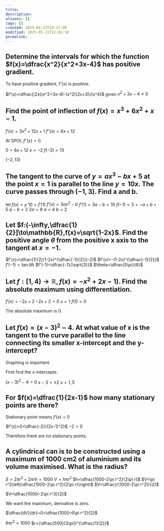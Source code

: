```yaml
---
title: 
description: 
aliases: []
tags: []
created: 2025-04-23T19:17:09
modified: 2025-05-11T12:01:18
permalink:
---
```


## Determine the intervals for which the function $f(x)=\dfrac{x^2}{x^2+3x-4}$ has positive gradient.

To have positive gradient, f'(x) is positive.

$f'(x)=\dfrac{(2x)(x^2+3x-4)-(x^2)(2x+3)}{x^4}$ given $x^2+3x-4\neq0$

## Find the point of inflection of $f(x)=x^3+6x^2+x-1$.

$f'(x)=3x^2+12x+1$
$f''(x)=6x+12$

At SPOI, $f''(x)=0$

$0=6x+12$
$x=-2$
$f(-2)=13$

$(-2,13)$

## The tangent to the curve of $y=ax^3-bx+5$ at the point $x=1$ is parallel to the line $y=10x$. The curve passes through $(-1,3)$. Find a and b.

let $f(x)=y$
$10=f'(1)$
$f'(x)=3ax^2-b$
$f'(1)=3a-b=10$
$f(-1)=3=-a+b+5$
$a-b=2$
$2a=8$
$a=4$
$b=2$

## Let $f:(-\infty,\dfrac{1}{2}]\to\mathbb{R},f(x)=\sqrt{1-2x}$. Find the positive angle $\theta$ from the positive x axis to the tangent at $x=-1$.

$f'(x)=\dfrac{1}{2}(1-2x)^{\dfrac{-1}{2}}(-2)$
$f'(x)=-(1-2x)^{\dfrac{-1}{2}}$
$f'(-1)=\tan(\theta)$
$f'(-1)=\dfrac{-1}{\sqrt{3}}$
$\theta=\dfrac{5\pi}{6}$

## Let $f:[1,4)\to\mathbb{R},f(x)=-x^2+2x-1)$. Find the absolute maximum using differentiation.

$f'(x)=-2x+2$
$-2x+2=0$
$x=1$
$f(1)=0$

The absolute maximum is 0.

## Let $f(x)=(x-3)^2-4$. At what value of x is the tangent to the curve parallel to the line connecting its smaller x-intercept and the y-intercept?

Graphing is important.

First find the x-intercepts.

$(x-3)^2-4=0$
$x-3=\pm2$
$x=1,5$

## For $f(x)=\dfrac{1}{2x-1}$ how many stationary points are there?

Stationary point means $f'(x)=0$

$f'(x)=0=\dfrac{-2}{(2x-1)^2}$
$-2=0$

Therefore there are no stationary points.

## A cylindrical can is to be constructed using a maximum of 1000 cm2 of aluminium and its volume maximised. What is the radius?

$S=2\pi r^2+2\pi rh=1000$
$V=h\pi r^2$
$h=\dfrac{1000-2\pi r^2}{2\pi r}$
$V=\pi r^2\left(\dfrac{1000-2\pi r^2}{2\pi r}\right)$
$V=\dfrac{r(1000-2\pi r^2)}{2}$

$V=\dfrac{1000r-2\pi r^3}{2}$

We want the maximum, derivative is zero.

$\dfrac{dV}{dr}=0=\dfrac{1000-6\pi r^2}{2}$

$6\pi r^2=1000$
$r=(\dfrac{500}{3\pi})^{\dfrac{1}{2}}$
